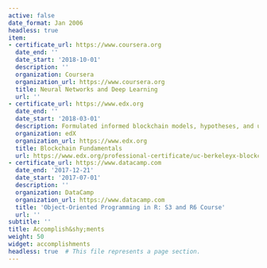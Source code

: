 ```yaml
---
active: false
date_format: Jan 2006
headless: true
item:
- certificate_url: https://www.coursera.org
  date_end: ''
  date_start: '2018-10-01'
  description: ''
  organization: Coursera
  organization_url: https://www.coursera.org
  title: Neural Networks and Deep Learning
  url: ''
- certificate_url: https://www.edx.org
  date_end: ''
  date_start: '2018-03-01'
  description: Formulated informed blockchain models, hypotheses, and use cases.
  organization: edX
  organization_url: https://www.edx.org
  title: Blockchain Fundamentals
  url: https://www.edx.org/professional-certificate/uc-berkeleyx-blockchain-fundamentals
- certificate_url: https://www.datacamp.com
  date_end: '2017-12-21'
  date_start: '2017-07-01'
  description: ''
  organization: DataCamp
  organization_url: https://www.datacamp.com
  title: 'Object-Oriented Programming in R: S3 and R6 Course'
  url: ''
subtitle: ''
title: Accomplish&shy;ments
weight: 50
widget: accomplishments
headless: true  # This file represents a page section.
---
```


